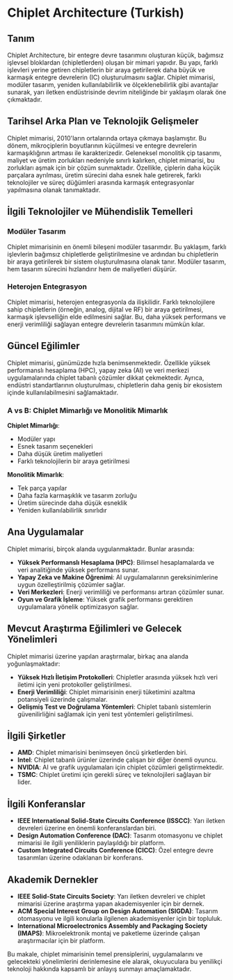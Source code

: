 # Chiplet Architecture (Turkish)

## Tanım

Chiplet Architecture, bir entegre devre tasarımını oluşturan küçük, bağımsız işlevsel bloklardan (chipletlerden) oluşan bir mimari yapıdır. Bu yapı, farklı işlevleri yerine getiren chipletlerin bir araya getirilerek daha büyük ve karmaşık entegre devrelerin (IC) oluşturulmasını sağlar. Chiplet mimarisi, modüler tasarım, yeniden kullanılabilirlik ve ölçeklenebilirlik gibi avantajlar sunarak, yarı iletken endüstrisinde devrim niteliğinde bir yaklaşım olarak öne çıkmaktadır.

## Tarihsel Arka Plan ve Teknolojik Gelişmeler

Chiplet mimarisi, 2010'ların ortalarında ortaya çıkmaya başlamıştır. Bu dönem, mikroçiplerin boyutlarının küçülmesi ve entegre devrelerin karmaşıklığının artması ile karakterizedir. Geleneksel monolitik çip tasarımı, maliyet ve üretim zorlukları nedeniyle sınırlı kalırken, chiplet mimarisi, bu zorlukları aşmak için bir çözüm sunmaktadır. Özellikle, çiplerin daha küçük parçalara ayrılması, üretim sürecini daha esnek hale getirerek, farklı teknolojiler ve süreç düğümleri arasında karmaşık entegrasyonlar yapılmasına olanak tanımaktadır.

## İlgili Teknolojiler ve Mühendislik Temelleri

### Modüler Tasarım

Chiplet mimarisinin en önemli bileşeni modüler tasarımdır. Bu yaklaşım, farklı işlevlerin bağımsız chipletlerde geliştirilmesine ve ardından bu chipletlerin bir araya getirilerek bir sistem oluşturulmasına olanak tanır. Modüler tasarım, hem tasarım sürecini hızlandırır hem de maliyetleri düşürür.

### Heterojen Entegrasyon

Chiplet mimarisi, heterojen entegrasyonla da ilişkilidir. Farklı teknolojilere sahip chipletlerin (örneğin, analog, dijital ve RF) bir araya getirilmesi, karmaşık işlevselliğin elde edilmesini sağlar. Bu, daha yüksek performans ve enerji verimliliği sağlayan entegre devrelerin tasarımını mümkün kılar.

## Güncel Eğilimler

Chiplet mimarisi, günümüzde hızla benimsenmektedir. Özellikle yüksek performanslı hesaplama (HPC), yapay zeka (AI) ve veri merkezi uygulamalarında chiplet tabanlı çözümler dikkat çekmektedir. Ayrıca, endüstri standartlarının oluşturulması, chipletlerin daha geniş bir ekosistem içinde kullanılabilmesini sağlamaktadır.

### A vs B: Chiplet Mimarlığı ve Monolitik Mimarlık

**Chiplet Mimarlığı**:
- Modüler yapı
- Esnek tasarım seçenekleri
- Daha düşük üretim maliyetleri
- Farklı teknolojilerin bir araya getirilmesi

**Monolitik Mimarlık**:
- Tek parça yapılar
- Daha fazla karmaşıklık ve tasarım zorluğu
- Üretim sürecinde daha düşük esneklik
- Yeniden kullanılabilirlik sınırlıdır

## Ana Uygulamalar

Chiplet mimarisi, birçok alanda uygulanmaktadır. Bunlar arasında:
- **Yüksek Performanslı Hesaplama (HPC)**: Bilimsel hesaplamalarda ve veri analitiğinde yüksek performans sunar.
- **Yapay Zeka ve Makine Öğrenimi**: AI uygulamalarının gereksinimlerine uygun özelleştirilmiş çözümler sağlar.
- **Veri Merkezleri**: Enerji verimliliği ve performansı artıran çözümler sunar.
- **Oyun ve Grafik İşleme**: Yüksek grafik performansı gerektiren uygulamalara yönelik optimizasyon sağlar.

## Mevcut Araştırma Eğilimleri ve Gelecek Yönelimleri

Chiplet mimarisi üzerine yapılan araştırmalar, birkaç ana alanda yoğunlaşmaktadır:
- **Yüksek Hızlı İletişim Protokolleri**: Chipletler arasında yüksek hızlı veri iletimi için yeni protokoller geliştirilmesi.
- **Enerji Verimliliği**: Chiplet mimarisinin enerji tüketimini azaltma potansiyeli üzerinde çalışmalar.
- **Gelişmiş Test ve Doğrulama Yöntemleri**: Chiplet tabanlı sistemlerin güvenilirliğini sağlamak için yeni test yöntemleri geliştirilmesi.

## İlgili Şirketler

- **AMD**: Chiplet mimarisini benimseyen öncü şirketlerden biri.
- **Intel**: Chiplet tabanlı ürünler üzerinde çalışan bir diğer önemli oyuncu.
- **NVIDIA**: AI ve grafik uygulamaları için chiplet çözümleri geliştirmektedir.
- **TSMC**: Chiplet üretimi için gerekli süreç ve teknolojileri sağlayan bir lider.

## İlgili Konferanslar

- **IEEE International Solid-State Circuits Conference (ISSCC)**: Yarı iletken devreleri üzerine en önemli konferanslardan biri.
- **Design Automation Conference (DAC)**: Tasarım otomasyonu ve chiplet mimarisi ile ilgili yeniliklerin paylaşıldığı bir platform.
- **Custom Integrated Circuits Conference (CICC)**: Özel entegre devre tasarımları üzerine odaklanan bir konferans.

## Akademik Dernekler

- **IEEE Solid-State Circuits Society**: Yarı iletken devreleri ve chiplet mimarisi üzerine araştırma yapan akademisyenler için bir dernek.
- **ACM Special Interest Group on Design Automation (SIGDA)**: Tasarım otomasyonu ve ilgili konularla ilgilenen akademisyenler için bir topluluk.
- **International Microelectronics Assembly and Packaging Society (IMAPS)**: Mikroelektronik montaj ve paketleme üzerinde çalışan araştırmacılar için bir platform. 

Bu makale, chiplet mimarisinin temel prensiplerini, uygulamalarını ve gelecekteki yönelimlerini derinlemesine ele alarak, okuyuculara bu yenilikçi teknoloji hakkında kapsamlı bir anlayış sunmayı amaçlamaktadır.